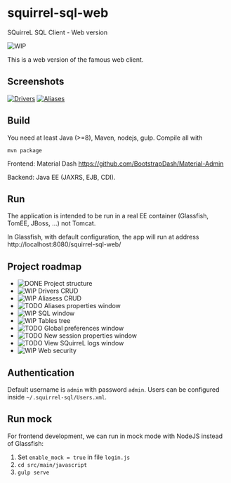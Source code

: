 # squirrel-sql-web
SQuirreL SQL Client - Web version

![WIP](https://img.shields.io/badge/Status-WorkInProgress-yellow.svg)

This is a web version of the famous web client.


Screenshots
----------
[![Drivers](https://i.postimg.cc/9DfwVs8t/drivers.png)](https://i.postimg.cc/8zRRdSL3/drivers.png)
[![Aliases](https://i.postimg.cc/vchxJGzZ/aliases.png)](https://i.postimg.cc/Z5tPyRvp/aliases.png)

Build
-----
You need at least Java (>=8), Maven, nodejs, gulp. Compile all with

    mvn package

Frontend: Material Dash https://github.com/BootstrapDash/Material-Admin

Backend: Java EE (JAXRS, EJB, CDI).


Run
---
The application is intended to be run in a real EE container (Glassfish, TomEE, JBoss, ...) not Tomcat.

In Glassfish, with default configuration, the app will run at address http://localhost:8080/squirrel-sql-web/


Project roadmap
---------------

- ![DONE](https://img.shields.io/badge/Status-Done-green.svg) Project structure 
- ![WIP](https://img.shields.io/badge/Status-Done-green.svg) Drivers CRUD
- ![WIP](https://img.shields.io/badge/Status-Done-green.svg) Aliasess CRUD
- ![TODO](https://img.shields.io/badge/Status-ToDo-red.svg) Aliases properties window
- ![WIP](https://img.shields.io/badge/Status-WorkInProgress-yellow.svg) SQL window
- ![WIP](https://img.shields.io/badge/Status-WorkInProgress-yellow.svg) Tables tree
- ![TODO](https://img.shields.io/badge/Status-ToDo-red.svg) Global preferences window
- ![TODO](https://img.shields.io/badge/Status-ToDo-red.svg) New session properties window
- ![TODO](https://img.shields.io/badge/Status-ToDo-red.svg) View SQuirreL logs window
- ![WIP](https://img.shields.io/badge/Status-Done-green.svg) Web security


Authentication
--------------
Default username is `admin` with password `admin`. Users can be configured inside `~/.squirrel-sql/Users.xml`.

Run mock
--------
For frontend development, we can run in mock mode with NodeJS instead of Glassfish:

1. Set `enable_mock = true` in file `login.js`
2. `cd src/main/javascript`
3. `gulp serve`
